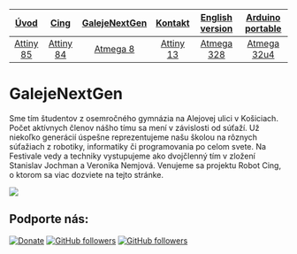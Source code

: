 | [**Úvod**](README-Attiny85.md) |[**Cing**](README-cing-sk.md)  |[**GalejeNextGen**](README-GNG-sk.md)|[**Kontakt**](README-kontakt.md)|[**English version**](README-en.md)|[**Arduino portable**](https://goo.gl/Sfmrn4)|
|:---:|:---:|:---:|:---:|:---:|:---:|
|[Attiny 85](README-Attiny85.md)|[Attiny 84](README-Attiny84.md)|[Atmega 8](README-Atmega8.md)|[Attiny 13](README-Attiny13.md)|[Atmega 328](README-Atmega328.md)|[Atmega 32u4](README-Atmega32u4.md)|

# GalejeNextGen
  Sme tím študentov z osemročného gymnázia na Alejovej ulici v Košiciach. Počet aktívnych členov nášho tímu sa mení v závislosti od súťaží. Už niekoľko generácií úspešne reprezentujeme našu školou na rôznych súťažiach z robotiky, informatiky či programovania po celom svete.
  Na Festivale vedy a techniky vystupujeme ako dvojčlenný tím v zložení Stanislav Jochman a Veronika Nemjová. Venujeme sa projektu Robot Cing, o ktorom sa viac dozviete na tejto stránke.

<img src="Fotografie%20(Photos)/Log%C3%A1%20(Logos)/Robot.png">

## Podporte nás:
[![Donate](https://img.shields.io/badge/paypal-donate-yellow.svg)](https://www.paypal.me/StanislavJochman)
[![GitHub followers](https://img.shields.io/github/followers/espadrine.svg?style=social&label=Follow)](https://github.com/StanislavJochman/ATTEMP)
[![GitHub followers](https://img.shields.io/github/followers/espadrine.svg?style=social&label=Follow)](https://github.com/Galeje/Cing)
